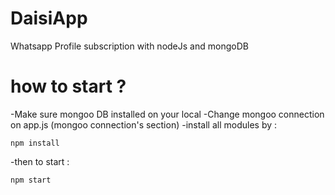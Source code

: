 # DaisiApp
Whatsapp Profile subscription with nodeJs and mongoDB 

# how to start ?
-Make sure mongoo DB installed on your local
-Change mongoo connection on app.js (mongoo connection's section)
-install all modules by :
```
npm install
```

-then to start :
```
npm start
```


